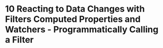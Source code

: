 # 10 Reacting to Data Changes with Filters Computed Properties and Watchers - Programmatically Calling a Filter